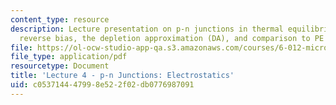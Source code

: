 ```yaml
---
content_type: resource
description: Lecture presentation on p-n junctions in thermal equilibrium and under
  reverse bias, the depletion approximation (DA), and comparison to PE solution.
file: https://ol-ocw-studio-app-qa.s3.amazonaws.com/courses/6-012-microelectronic-devices-and-circuits-fall-2009/c053714447998e522f02db0776987091_MIT6_012F09_lec04.pdf
file_type: application/pdf
resourcetype: Document
title: 'Lecture 4 - p-n Junctions: Electrostatics'
uid: c0537144-4799-8e52-2f02-db0776987091
---
```

